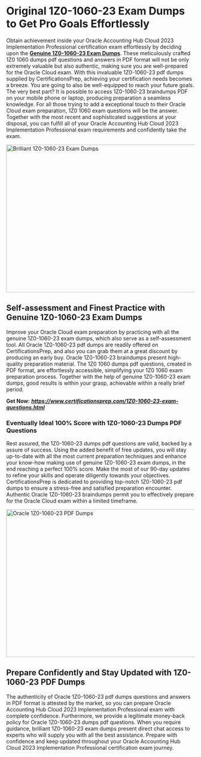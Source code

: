 <h1><strong>Original 1Z0-1060-23 Exam Dumps to Get Pro Goals Effortlessly</strong></h1>
<p>Obtain achievement inside your Oracle Accounting Hub Cloud 2023 Implementation Professional certification exam effortlessly by deciding upon the <a href="https://www.certificationsprep.com/1Z0-1060-23-exam-questions.html"><strong>Genuine 1Z0-1060-23 Exam Dumps</strong></a>. These meticulously crafted 1Z0 1060 dumps pdf questions and answers in PDF format will not be only extremely valuable but also authentic, making sure you are well-prepared for the Oracle Cloud exam. With this invaluable 1Z0-1060-23 pdf dumps supplied by CertificationsPrep, achieving your certification needs becomes a breeze. You are going to also be well-equipped to reach your future goals. The very best part? It is possible to access 1Z0-1060-23 braindumps PDF on your mobile phone or laptop, producing preparation a seamless knowledge. For all those trying to add a exceptional touch to their Oracle Cloud exam preparation, 1Z0 1060 exam questions will be the answer. Together with the most recent and sophisticated suggestions at your disposal, you can fulfill all of your Oracle Accounting Hub Cloud 2023 Implementation Professional exam requirements and confidently take the exam.</p>
<p><img src="https://i.imgur.com/XTkKqDV.png" alt="Brilliant 1Z0-1060-23 Exam Dumps" width="700" height="394" /></p>
<h2><strong>Self-assessment and Finest Practice with Genuine 1Z0-1060-23 Exam Dumps</strong></h2>
<p>Improve your Oracle Cloud exam preparation by practicing with all the genuine 1Z0-1060-23 exam dumps, which also serve as a self-assessment tool. All Oracle 1Z0-1060-23 pdf dumps are readily offered on CertificationsPrep, and also you can grab them at a great discount by producing an early buy. Oracle 1Z0-1060-23 braindumps present high-quality preparation material. The 1Z0 1060 dumps pdf questions, created in PDF format, are effortlessly accessible, simplifying your 1Z0 1060 exam preparation process. Together with the help of genuine 1Z0-1060-23 exam dumps, good results is within your grasp, achievable within a really brief period.</p>
<p><strong>Get Now:</strong>&nbsp;<strong><a href="https://www.certificationsprep.com/1Z0-1060-23-exam-questions.html"><em>https://www.certificationsprep.com/1Z0-1060-23-exam-questions.html</em></a></strong></p>
<h3><strong>Eventually Ideal 100% Score with 1Z0-1060-23 Dumps PDF Questions</strong></h3>
<p>Rest assured, the 1Z0-1060-23 dumps pdf questions are valid, backed by a assure of success. Using the added benefit of free updates, you will stay up-to-date with all the most current preparation techniques and enhance your know-how making use of genuine 1Z0-1060-23 exam dumps, in the end reaching a perfect 100% score. Make the most of our 90-day updates to refine your skills and operate diligently towards your objectives. CertificationsPrep is dedicated to providing top-notch 1Z0-1060-23 pdf dumps to ensure a stress-free and satisfied preparation encounter. Authentic Oracle 1Z0-1060-23 braindumps permit you to effectively prepare for the Oracle Cloud exam within a limited timeframe.</p>
<p><a href="https://www.certificationsprep.com/1Z0-1060-23-exam-questions.html"><img src="https://i.imgur.com/DQYUJ45.png" alt="Oracle 1Z0-1060-23 PDF Dumps" width="700" height="394" /></a></p>
<h2><strong>Prepare Confidently and Stay Updated with 1Z0-1060-23 PDF Dumps</strong></h2>
<p>The authenticity of Oracle 1Z0-1060-23 pdf dumps questions and answers in PDF format is attested by the market, so you can prepare Oracle Accounting Hub Cloud 2023 Implementation Professional exam with complete confidence. Furthermore, we provide a legitimate money-back policy for Oracle 1Z0-1060-23 dumps pdf questions. When you require guidance, brilliant 1Z0-1060-23 exam dumps present direct chat access to experts who will supply you with all the best assistance. Prepare with confidence and keep updated throughout your Oracle Accounting Hub Cloud 2023 Implementation Professional certification exam journey.</p>
